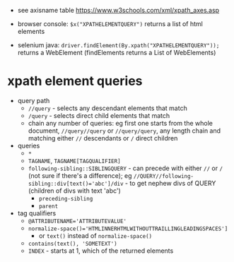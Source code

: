 * see axisname table https://www.w3schools.com/xml/xpath_axes.asp

 
* browser console: `$x("XPATHELEMENTQUERY")` returns a list of html elements
* selenium java: `driver.findElement(By.xpath("XPATHELEMENTQUERY"));` returns a WebElement (findElements returns a List of WebElements)

# xpath element queries
* query path
  * `//query` - selects any descendant elements that match
  * `/query` - selects direct child elements that match
  * chain any number of queries: eg first one starts from the whole document, `//query//query` or `//query/query`, any length chain and matching either `//` descendants or `/` direct children
* queries
  * `*`
  * `TAGNAME`, `TAGNAME[TAGQUALIFIER]`
  * `following-sibling::SIBLINGQUERY` - can precede with either `//` or `/` (not sure if there's a difference); eg `//QUERY//following-sibling::div[text()='abc']/div` - to get nephew divs of QUERY (children of divs with text 'abc')
    * `preceding-sibling`
    * `parent`
* tag qualifiers
  * `@ATTRIBUTENAME='ATTRIBUTEVALUE'`
  * `normalize-space()='HTMLINNERHTMLWITHOUTTRAILLINGLEADINGSPACES']`
    * or `text()` instead of `normalize-space()`
  * `contains(text(), 'SOMETEXT')`
  * `INDEX` - starts at 1, which of the returned elements
